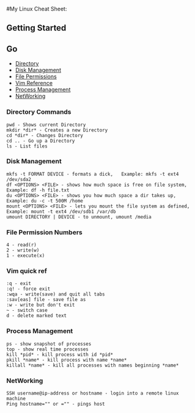 #My Linux Cheat Sheet:

## Getting Started ##

## Go
- [Directory](https://github.com/stephanmajor12/myCheatSheets/blob/main/Linux-Commands/linuxCheatSheet.md#directory-commands)
- [Disk Management](https://github.com/stephanmajor12/myCheatSheets/blob/main/Linux-Commands/linuxCheatSheet.md#disk-management)
- [File Permissions](https://github.com/stephanmajor12/myCheatSheets/blob/main/Linux-Commands/linuxCheatSheet.md#file-permission-numbers)
- [Vim Reference](https://github.com/stephanmajor12/myCheatSheets/blob/main/Linux-Commands/linuxCheatSheet.md#vim-quick-ref)
- [Process Management](https://github.com/stephanmajor12/myCheatSheets/blob/main/Linux-Commands/linuxCheatSheet.md#process-management)
- [NetWorking](https://github.com/stephanmajor12/myCheatSheets/blob/main/Linux-Commands/linuxCheatSheet.md#networking)
### Directory Commands ###

```
pwd - Shows current Directory
mkdir *dir* - Creates a new Directory
cd *dir* - Changes Directory
cd .. - Go up a Directory
ls - List files
```

### Disk Management ###

```
mkfs -t FORMAT DEVICE - formats a dick,   Example: mkfs -t ext4 /dev/sda2
df <OPTIONS> <FILE> - shows how much space is free on file system,  Example: df -h file.txt
du <OPTIONS> <FILE> - shows you how much space a dir takes up,  Example: du -c -t 500M /home
mount <OPTIONS> <FILE> - lets you mount the file system as defined,     Example: mount -t ext4 /dev/sdb1 /var/db
umount DIRECTORY | DEVICE - to unmount, umount /media
```

### File Permission Numbers ###

```
4 - read(r)
2 - write(w)
1 - execute(x)
```

### Vim quick ref ###

```
:q - exit
:q! - force exit
:wqa - write(save) and quit all tabs
:sav[eas] file - save file as
:w - write but don't exit
~ - switch case
d - delete marked text
```

### Process Management ###

```
ps - show snapshot of processes
top - show real time processes
kill *pid* - kill process with id *pid*
pkill *name* - kill process with name *name*
killall *name* - kill all processes with names beginning *name*
```

### NetWorking ###
 
```
SSH username@ip-address or hostname - login into a remote linux machine
Ping hostname="" or ="" - pings host
```

###
